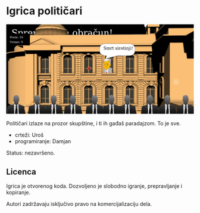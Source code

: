 # Igrica političari

![](screen.png)

Političari izlaze na prozor skupštine, i ti ih gađaš paradajzom. To je sve.

* crteži: Uroš
* programiranje: Damjan

Status: nezavršeno.

## Licenca

Igrica je otvorenog koda. Dozvoljeno je slobodno igranje, prepravljanje i kopiranje.

Autori zadržavaju isključivo pravo na komercijalizaciju dela.
